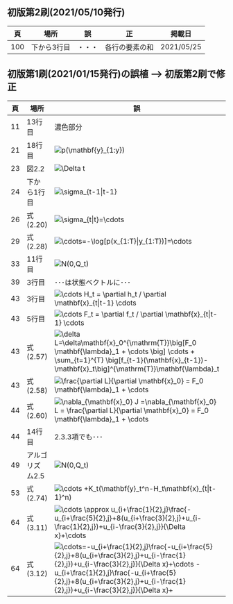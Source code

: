 ## 初版第2刷(2021/05/10発行)

|頁|場所|誤|正|掲載日|
|---|---|---|---|---|
|100|下から3行目|・・・|各行の要素の和|2021/05/25|

## 初版第1刷(2021/01/15発行)の誤植 --> 初版第2刷で修正

|頁|場所|誤|正|
|---|---|---|---|
|11|13行目|濃色部分|淡色部分|
|21|18行目|<img src="https://latex.codecogs.com/gif.latex?p(\mathbf{y}_{1:y})" title="p(\mathbf{y}_{1:y})" />|<img src="https://latex.codecogs.com/gif.latex?p(\mathbf{y}_{t}\|\mathbf{y}_{1:t-1})" title="p(\mathbf{y}_{t}\|\mathbf{y}_{1:t-1})" />|
|23|図2.2|<img src="https://latex.codecogs.com/gif.latex?\Delta&space;t" title="\Delta t" />|<img src="https://latex.codecogs.com/gif.latex?\Delta&space;\tau" title="\Delta \tau" />|
|24|下から1行目|<img src="https://latex.codecogs.com/gif.latex?\sigma_{t-1\|t-1}" title="\sigma_{t-1\|t-1}" />|<img src="https://latex.codecogs.com/gif.latex?\sigma_{t-1\|t-1}^2" title="\sigma_{t-1\|t-1}^2" />|
|26|式(2.20)|<img src="https://latex.codecogs.com/gif.latex?\sigma_{t\|t}=\cdots" title="\sigma_{t\|t}=\cdots" />|<img src="https://latex.codecogs.com/gif.latex?\sigma_{t\|t}^2=\cdots" title="\sigma_{t\|t}^2=\cdots" />|
|29|式(2.28)|<img src="https://latex.codecogs.com/gif.latex?\cdots=-\log[p(x_{1:T}\|y_{1:T})]=\cdots" title="\cdots=-\log[p(x_{1:T}\|y_{1:T})]=\cdots" />|<img src="https://latex.codecogs.com/gif.latex?\cdots=-\log[p(y_{1:T}\|x_{1:T})p(x_{1:T})]=\cdots" title="\cdots=-\log[p(y_{1:T}\|x_{1:T})p(x_{1:T})]=\cdots" />|
|33|11行目|<img src="https://latex.codecogs.com/gif.latex?N(0,Q_t)" title="N(0,Q_t)" />|<img src="https://latex.codecogs.com/gif.latex?N(\mathbf{0},Q_t)" title="N(\mathbf{0},Q_t)" />|
|39|3行目|･･･は状態ベクトルに･･･|･･･は推定すべき確率分布に･･･|
|43|3行目|<img src="https://latex.codecogs.com/gif.latex?\cdots&space;H_t&space;=&space;\partial&space;h_t&space;/&space;\partial&space;\mathbf{x}_{t\|t-1}&space;\cdots" title="\cdots H_t = \partial h_t / \partial \mathbf{x}_{t\|t-1} \cdots" />|<img src="https://latex.codecogs.com/gif.latex?\cdots&space;H_t&space;=&space;\partial&space;h_t&space;/&space;\partial&space;\mathbf{x}_{t}&space;\cdots" title="\cdots H_t = \partial h_t / \partial \mathbf{x}_{t} \cdots" />|
|43|5行目|<img src="https://latex.codecogs.com/gif.latex?\cdots&space;F_t&space;=&space;\partial&space;f_t&space;/&space;\partial&space;\mathbf{x}_{t\|t-1}&space;\cdots" title="\cdots F_t = \partial f_t / \partial \mathbf{x}_{t\|t-1} \cdots" />|<img src="https://latex.codecogs.com/gif.latex?\cdots&space;F_t&space;=&space;\partial&space;f_t&space;/&space;\partial&space;\mathbf{x}_{t}&space;\cdots" title="\cdots F_t = \partial f_t / \partial \mathbf{x}_{t} \cdots" />|
|43|式(2.57)|<img src="https://latex.codecogs.com/gif.latex?\delta&space;L=\delta\mathbf{x}_0^{\mathrm{T}}\big[F_0&space;\mathbf{\lambda}_1&space;&plus;&space;\cdots&space;\big]&space;\cdots&space;&plus;&space;\sum_{t=1}^{T}&space;\big[f_{t-1}(\mathbf{x}_{t-1})-\mathbf{x}_t\big]^{\mathrm{T}}\mathbf{\lambda}_t" title="\delta L=\delta\mathbf{x}_0^{\mathrm{T}}\big[F_0 \mathbf{\lambda}_1 + \cdots \big] \cdots + \sum_{t=1}^{T} \big[f_{t-1}(\mathbf{x}_{t-1})-\mathbf{x}_t\big]^{\mathrm{T}}\mathbf{\lambda}_t" />|<img src="https://latex.codecogs.com/gif.latex?\delta&space;L=\delta\mathbf{x}_0^{\mathrm{T}}\big[F_0^{\mathrm{T}}&space;\mathbf{\lambda}_1&space;&plus;&space;\cdots&space;\big]&space;\cdots&space;&plus;&space;\sum_{t=1}^{T}&space;\big[f_{t-1}(\mathbf{x}_{t-1})-\mathbf{x}_t\big]^{\mathrm{T}}\delta\mathbf{\lambda}_t" title="\delta L=\delta\mathbf{x}_0^{\mathrm{T}}\big[F_0^{\mathrm{T}} \mathbf{\lambda}_1 + \cdots \big] \cdots + \sum_{t=1}^{T} \big[f_{t-1}(\mathbf{x}_{t-1})-\mathbf{x}_t\big]^{\mathrm{T}}\delta\mathbf{\lambda}_t" />|
|43|式(2.58)|<img src="https://latex.codecogs.com/gif.latex?\frac{\partial&space;L}{\partial&space;\mathbf{x}_0}&space;=&space;F_0&space;\mathbf{\lambda}_1&space;&plus;&space;\cdots" title="\frac{\partial L}{\partial \mathbf{x}_0} = F_0 \mathbf{\lambda}_1 + \cdots" />|<img src="https://latex.codecogs.com/gif.latex?\frac{\partial&space;L}{\partial&space;\mathbf{x}_0}&space;=&space;F_0^{\mathrm{T}}&space;\mathbf{\lambda}_1&space;&plus;&space;\cdots" title="\frac{\partial L}{\partial \mathbf{x}_0} = F_0^{\mathrm{T}} \mathbf{\lambda}_1 + \cdots" />|
|44|式(2.60)|<img src="https://latex.codecogs.com/gif.latex?\nabla_{\mathbf{x}_0}&space;J&space;=\nabla_{\mathbf{x}_0}&space;L&space;=&space;\frac{\partial&space;L}{\partial&space;\mathbf{x}_0}&space;=&space;F_0&space;\mathbf{\lambda}_1&space;&plus;&space;\cdots" title="\nabla_{\mathbf{x}_0} J =\nabla_{\mathbf{x}_0} L = \frac{\partial L}{\partial \mathbf{x}_0} = F_0 \mathbf{\lambda}_1 + \cdots" />|<img src="https://latex.codecogs.com/gif.latex?\nabla_{\mathbf{x}_0}&space;J&space;=\nabla_{\mathbf{x}_0}&space;L&space;=&space;\frac{\partial&space;L}{\partial&space;\mathbf{x}_0}&space;=&space;F_0^{\mathrm{T}}&space;\mathbf{\lambda}_1&space;&plus;&space;\cdots" title="\nabla_{\mathbf{x}_0} J =\nabla_{\mathbf{x}_0} L = \frac{\partial L}{\partial \mathbf{x}_0} = F_0^{\mathrm{T}} \mathbf{\lambda}_1 + \cdots" />|
|44|14行目|2.3.3項でも･･･|2.2.3項でも･･･|
|49|アルゴリズム2.5|<img src="https://latex.codecogs.com/gif.latex?N(0,Q_t)" title="N(0,Q_t)" />|<img src="https://latex.codecogs.com/gif.latex?N(\mathbf{0},Q_t)" title="N(\mathbf{0},Q_t)" />|
|53|式(2.74)|<img src="https://latex.codecogs.com/gif.latex?\cdots&space;&plus;K_t(\mathbf{y}_t^n-H_t\mathbf{x}_{t\|t-1}^n)" title="\cdots +K_t(\mathbf{y}_t^n-H_t\mathbf{x}_{t\|t-1}^n)" />|<img src="https://latex.codecogs.com/gif.latex?\cdots&space;&plus;\hat&space;K_t(\mathbf{y}_t^n-H_t\mathbf{x}_{t\|t-1}^n)" title="\cdots +\hat K_t(\mathbf{y}_t^n-H_t\mathbf{x}_{t\|t-1}^n)" />|
|64|式(3.11)|<img src="https://latex.codecogs.com/gif.latex?\cdots&space;\approx&space;u_{i&plus;\frac{1}{2},j}\frac{-u_{i&plus;\frac{5}{2},j}&plus;8(u_{i&plus;\frac{3}{2},j}&plus;u_{i-\frac{1}{2},j})&plus;u_{i-\frac{3}{2},j}}{\Delta&space;x}&plus;\cdots" title="\cdots \approx u_{i+\frac{1}{2},j}\frac{-u_{i+\frac{5}{2},j}+8(u_{i+\frac{3}{2},j}+u_{i-\frac{1}{2},j})+u_{i-\frac{3}{2},j}}{\Delta x}+\cdots" />|<img src="https://latex.codecogs.com/gif.latex?\cdots&space;\approx&space;u_{i&plus;\frac{1}{2},j}\frac{-u_{i&plus;\frac{5}{2},j}&plus;8(u_{i&plus;\frac{3}{2},j}-u_{i-\frac{1}{2},j})&plus;u_{i-\frac{3}{2},j}}{\Delta&space;x}&plus;\cdots" title="\cdots \approx u_{i+\frac{1}{2},j}\frac{-u_{i+\frac{5}{2},j}+8(u_{i+\frac{3}{2},j}-u_{i-\frac{1}{2},j})+u_{i-\frac{3}{2},j}}{\Delta x}+\cdots" />|
|64|式(3.12)|<img src="https://latex.codecogs.com/gif.latex?\cdots=-u_{i&plus;\frac{1}{2},j}\frac{-u_{i&plus;\frac{5}{2},j}&plus;8(u_{i&plus;\frac{3}{2},j}&plus;u_{i-\frac{1}{2},j})&plus;u_{i-\frac{3}{2},j}}{\Delta&space;x}&plus;\cdots&space;-u_{i&plus;\frac{1}{2},j}\frac{-u_{i&plus;\frac{5}{2},j}&plus;8(u_{i&plus;\frac{3}{2},j}&plus;u_{i-\frac{1}{2},j})&plus;u_{i-\frac{3}{2},j}}{\Delta&space;x}&plus;" title="\cdots=-u_{i+\frac{1}{2},j}\frac{-u_{i+\frac{5}{2},j}+8(u_{i+\frac{3}{2},j}+u_{i-\frac{1}{2},j})+u_{i-\frac{3}{2},j}}{\Delta x}+\cdots -u_{i+\frac{1}{2},j}\frac{-u_{i+\frac{5}{2},j}+8(u_{i+\frac{3}{2},j}+u_{i-\frac{1}{2},j})+u_{i-\frac{3}{2},j}}{\Delta x}+" />|<img src="https://latex.codecogs.com/gif.latex?\cdots=u_{i&plus;\frac{1}{2},j}\frac{-u_{i&plus;\frac{5}{2},j}&plus;8(u_{i&plus;\frac{3}{2},j}-u_{i-\frac{1}{2},j})&plus;u_{i-\frac{3}{2},j}}{\Delta&space;x}&plus;\cdots" title="\cdots=u_{i+\frac{1}{2},j}\frac{-u_{i+\frac{5}{2},j}+8(u_{i+\frac{3}{2},j}-u_{i-\frac{1}{2},j})+u_{i-\frac{3}{2},j}}{\Delta x}+\cdots" />|
